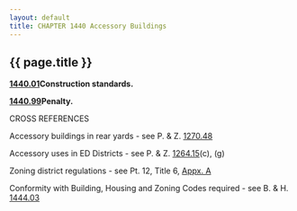 ```yaml
---
layout: default 
title: CHAPTER 1440 Accessory Buildings
---
```


{{ page.title }}
----------------

[**1440.01**](571ba2e8.html)**Construction standards.**

[**1440.99**](57213ef6.html)**Penalty.**

CROSS REFERENCES

Accessory buildings in rear yards - see P. & Z. [1270.48](51977db4.html)

Accessory uses in ED Districts - see P. & Z.
[1264.15](4e9aba32.html)(c), (g)

Zoning district regulations - see Pt. 12, Title 6, [Appx.
A](55fe8697.html)

Conformity with Building, Housing and Zoning Codes required - see B. &
H. [1444.03](573e5bd5.html)
